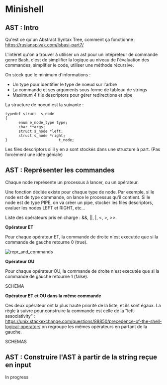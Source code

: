 
# Minishell

## AST : Intro

Qu'est ce qu'un Abstract Syntax Tree, comment ça fonctionne : https://ruslanspivak.com/lsbasi-part7/

L'intêret qu'on a trouver à utiliser un ast pour un intépreteur de commande genre Bash, c'est de simplifier la logique au niveau de l'évaluation des commandes, simplifier le code, utiliser une méthode récursive.

On stock que le minimum d'informations :
- Un type pour identifier le type de noeud sur l'arbre
- La commande et ses arguments sous forme de tableau de strings
- Maximum 4 file descriptors pour gérer redirections et pipe

La structure de noeud est la suivante :

    typedef struct	s_node
    {
	      enum e_node_type type;
	      char **args;
	      struct s_node *left;
	      struct s_node *right;
    }				        t_node;
    
Les files descriptors si il y en a sont stockés dans une structure à part. (Pas forcément une idée géniale)

## AST : Représenter les commandes

Chaque node représente un processus à lancer, ou un opérateur.

Une fonction dédiée existe pour chaque type de node. Par exemple, si le node est de type commande, on lance le processus qu'il contient. Si le node est de type PIPE, on va créer un pipe, stocker les files descriptors, evaluer les nodes LEFT et RIGHT, etc...

Liste des opérateurs pris en charge : &&, ||, |, <, >, >>.

**Opérateur ET**

Pour chaque opérateur ET, la commande de droite n'est executée que si la commande de gauche retourne 0 (true).

![repr_and_commands](https://github.com/pmouhali/minishell/blob/tuto/exec_part/and_op_schema.png)

**Opérateur OU**

Pour chaque opérateur OU, la commande de droite n'est executée que si la commande de gauche retourne 1 (false).

SCHEMA

**Opérateur ET et OU dans la même commande**

Ces deux opérateur ont la plus haute priorité de la liste, et ils sont égaux. La règle à suivre pour construire la commande est celle de la "left-associativity" : https://unix.stackexchange.com/questions/88850/precedence-of-the-shell-logical-operators on regroupe les mêmes opérateurs en partant de la gauche.

SCHEMAS

## AST : Construire l'AST à partir de la string reçue en input

In progress
